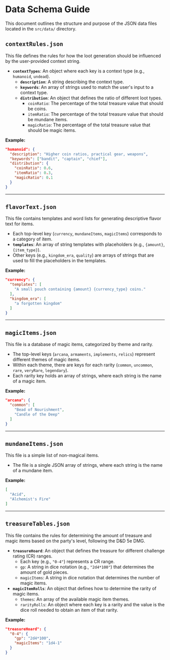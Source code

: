 # Data Schema Guide

This document outlines the structure and purpose of the JSON data files located in the `src/data/` directory.

## `contextRules.json`

This file defines the rules for how the loot generation should be influenced by the user-provided context string.

-   **`contextTypes`**: An object where each key is a context type (e.g., `humanoid`, `undead`).
    -   **`description`**: A string describing the context type.
    -   **`keywords`**: An array of strings used to match the user's input to a context type.
    -   **`distribution`**: An object that defines the ratio of different loot types.
        -   `coinRatio`: The percentage of the total treasure value that should be coins.
        -   `itemRatio`: The percentage of the total treasure value that should be mundane items.
        -   `magicRatio`: The percentage of the total treasure value that should be magic items.

**Example:**
```json
"humanoid": {
  "description": "Higher coin ratios, practical gear, weapons",
  "keywords": ["bandit", "captain", "chief"],
  "distribution": {
    "coinRatio": 0.6,
    "itemRatio": 0.3,
    "magicRatio": 0.1
  }
}
```

---

## `flavorText.json`

This file contains templates and word lists for generating descriptive flavor text for items.

-   Each top-level key (`currency`, `mundaneItems`, `magicItems`) corresponds to a category of item.
-   **`templates`**: An array of string templates with placeholders (e.g., `{amount}`, `{item_type}`).
-   Other keys (e.g., `kingdom_era`, `quality`) are arrays of strings that are used to fill the placeholders in the templates.

**Example:**
```json
"currency": {
  "templates": [
    "A small pouch containing {amount} {currency_type} coins."
  ],
  "kingdom_era": [
    "a forgotten kingdom"
  ]
}
```

---

## `magicItems.json`

This file is a database of magic items, categorized by theme and rarity.

-   The top-level keys (`arcana`, `armaments`, `implements`, `relics`) represent different themes of magic items.
-   Within each theme, there are keys for each rarity (`common`, `uncommon`, `rare`, `veryRare`, `legendary`).
-   Each rarity key holds an array of strings, where each string is the name of a magic item.

**Example:**
```json
"arcana": {
  "common": [
    "Bead of Nourishment",
    "Candle of the Deep"
  ]
}
```

---

## `mundaneItems.json`

This file is a simple list of non-magical items.

-   The file is a single JSON array of strings, where each string is the name of a mundane item.

**Example:**
```json
[
  "Acid",
  "Alchemist's Fire"
]
```

---

## `treasureTables.json`

This file contains the rules for determining the amount of treasure and magic items based on the party's level, following the D&D 5e DMG.

-   **`treasureHoard`**: An object that defines the treasure for different challenge rating (CR) ranges.
    -   Each key (e.g., `"0-4"`) represents a CR range.
    -   `gp`: A string in dice notation (e.g., `"2d4*100"`) that determines the amount of gold pieces.
    -   `magicItems`: A string in dice notation that determines the number of magic items.
-   **`magicItemRolls`**: An object that defines how to determine the rarity of magic items.
    -   `themes`: An array of the available magic item themes.
    -   `rarityRolls`: An object where each key is a rarity and the value is the dice roll needed to obtain an item of that rarity.

**Example:**
```json
"treasureHoard": {
  "0-4": {
    "gp": "2d4*100",
    "magicItems": "1d4-1"
  }
}
```

